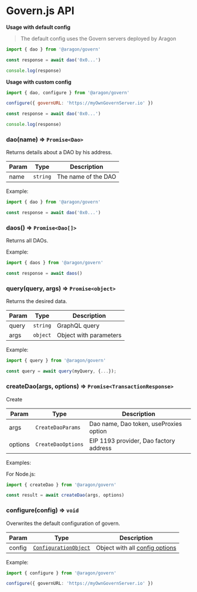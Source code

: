 # Govern.js API

**Usage with default config**

> The default config uses the Govern servers deployed by Aragon

```javascript
import { dao } from '@aragon/govern'

const response = await dao('0x0...')

console.log(response)
```

**Usage with custom config**

```javascript
import { dao, configure } from '@aragon/govern'

configure({ governURL: 'https://myOwnGovernServer.io' })

const response = await dao('0x0...')

console.log(response)
```

### dao(name) ⇒ `Promise<Dao>`

Returns details about a DAO by his address.

| Param | Type     | Description         |
| ----- | -------- | ------------------- |
| name  | `string` | The name of the DAO |

Example:

```typescript
import { dao } from '@aragon/govern'

const response = await dao('0x0...')
```

### daos() ⇒ `Promise<Dao[]>`

Returns all DAOs.

Example:

```typescript
import { daos } from '@aragon/govern'

const response = await daos()
```

### query(query, args) ⇒ `Promise<object>`

Returns the desired data.

| Param | Type     | Description            |
| ----- | -------- | ---------------------- |
| query | `string` | GraphQL query          |
| args  | `object` | Object with parameters |

Example:

```typescript
import { query } from '@aragon/govern'

const query = await query(myQuery, {...});
```

### createDao(args, options) ⇒ `Promise<TransactionResponse>`

Create

| Param   | Type               | Description                            |
| ------- | ------------------ | -------------------------------------- |
| args    | `CreateDaoParams`  | Dao name, Dao token, useProxies option |
| options | `CreateDaoOptions` | EIP 1193 provider, Dao factory address |

Examples:

For Node.js:

```typescript
import { createDao } from '@aragon/govern'

const result = await createDao(args, options)
```

### configure(config) ⇒ `void`

Overwrites the default configuration of govern.

| Param  | Type                                                                                                                             | Description                                                                                                                               |
| ------ | -------------------------------------------------------------------------------------------------------------------------------- | ----------------------------------------------------------------------------------------------------------------------------------------- |
| config | [`ConfigurationObject`](https://github.com/aragon/govern/tree/master/packages/govern/internal/configuration/Configuration.ts#L4) | Object with all [config options](https://github.com/aragon/govern/tree/master/packages/govern/internal/configuration/Configuration.ts#L4) |

Example:

```typescript
import { configure } from '@aragon/govern'

configure({ governURL: 'https://myOwnGovernServer.io' })
```

### &#x20;<a href="#dao-name-promise-less-than-dao-greater-than" id="dao-name-promise-less-than-dao-greater-than"></a>

